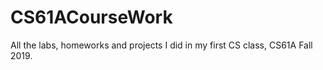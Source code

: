 # CS61ACourseWork
All the labs, homeworks and projects I did in my first CS class, CS61A Fall 2019.
